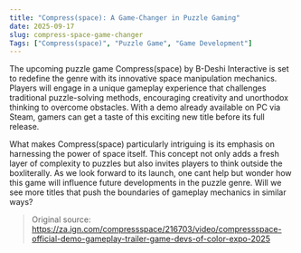 ```yaml
---
title: "Compress(space): A Game-Changer in Puzzle Gaming"
date: 2025-09-17
slug: compress-space-game-changer
Tags: ["Compress(space)", "Puzzle Game", "Game Development"]
---
```


The upcoming puzzle game Compress(space) by B-Deshi Interactive is set to redefine the genre with its innovative space manipulation mechanics. Players will engage in a unique gameplay experience that challenges traditional puzzle-solving methods, encouraging creativity and unorthodox thinking to overcome obstacles. With a demo already available on PC via Steam, gamers can get a taste of this exciting new title before its full release.

What makes Compress(space) particularly intriguing is its emphasis on harnessing the power of space itself. This concept not only adds a fresh layer of complexity to puzzles but also invites players to think outside the boxliterally. As we look forward to its launch, one cant help but wonder how this game will influence future developments in the puzzle genre. Will we see more titles that push the boundaries of gameplay mechanics in similar ways?

> Original source: https://za.ign.com/compressspace/216703/video/compressspace-official-demo-gameplay-trailer-game-devs-of-color-expo-2025